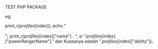 TEST PHP PACKAGE 

eg:

print_r($profiles[$index]);
echo "<br><br>";
print_r($profiles[$index]["name"] . ", si ".$profiles[$index]["powerRangerName"]." dan Kuasanya adalah ".$profiles[$index]["ability"]);